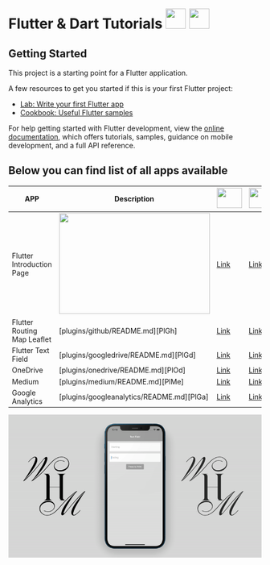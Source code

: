 # Flutter & Dart Tutorials <img src="https://miro.medium.com/max/1000/1*ilC2Aqp5sZd1wi0CopD1Hw.png" height="40" width="40" > <img src="https://upload.wikimedia.org/wikipedia/commons/7/7e/Dart-logo.png" height="40" width="40" >





## Getting Started

This project is a starting point for a Flutter application.

A few resources to get you started if this is your first Flutter project:

- [Lab: Write your first Flutter app](https://docs.flutter.dev/get-started/codelab)
- [Cookbook: Useful Flutter samples](https://docs.flutter.dev/cookbook)

For help getting started with Flutter development, view the
[online documentation](https://docs.flutter.dev/), which offers tutorials,
samples, guidance on mobile development, and a full API reference.


## Below you can find list of all apps available
| APP | Description |<img src="https://www.freepnglogos.com/uploads/youtube-logo-hd-8.png" height="40" width="50" >| <img src="https://i.pinimg.com/736x/b5/1b/78/b51b78ecc9e5711274931774e433b5e6.jpg" height="40" width="40" > |
| ------ | ------ |------|------|
| Flutter Introduction Page | <img src="https://github.com/mehdihosseinimoghadam/MHM-Flutter-UI-UX-Tutorial/blob/main/Assets/flutter%20text%20input.png" height="200" width="300" > |[Link](https://www.youtube.com/watch?v=ewb5SbcyeKs)|[Link](https://github.com/mehdihosseinimoghadam/MHM-Flutter-UI-UX-Tutorial/tree/main/Flutter%20Introduction%20Page)|
| Flutter Routing Map Leaflet | [plugins/github/README.md][PlGh] |[Link](https://www.youtube.com/watch?v=y_4VMNgUgGM&t=547s)|[Link](https://github.com/mehdihosseinimoghadam/MHM-Flutter-UI-UX-Tutorial/tree/main/Flutter%20Routing%20Map%20Leaflet)|
| Flutter Text Field | [plugins/googledrive/README.md][PlGd] |[Link](https://www.youtube.com/watch?v=UDxr721iJ5M)|[Link](https://github.com/mehdihosseinimoghadam/MHM-Flutter-UI-UX-Tutorial/tree/main/Flutter%20Text%20Field)|
| OneDrive | [plugins/onedrive/README.md][PlOd] |[Link]()|[Link]()|
| Medium | [plugins/medium/README.md][PlMe] |[Link]()|[Link]()|
| Google Analytics | [plugins/googleanalytics/README.md][PlGa] |[Link]()|[Link]()|



![Alt Text](https://github.com/mehdihosseinimoghadam/MHM-Flutter/blob/main/Flutter%20Text%20Field/text%20field%20flutter.gif)



